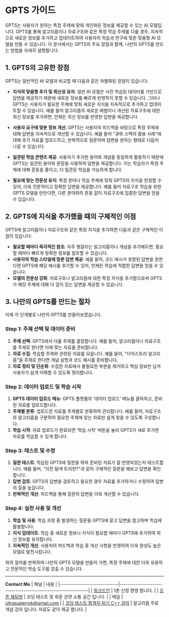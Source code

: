 
# GPTS 가이드

GPTS는 사용자가 원하는 특정 주제에 맞춰 개인화된 정보를 제공할 수 있는 AI 모델입니다. 
GPTS를 통해 알고리즘이나 자료구조와 같은 특정 학습 주제를 다룰 경우, 지속적으로 새로운 정보를 추가하고 업데이트하여 
사용자의 학습과 연구에 맞춘 맞춤형 AI 모델을 만들 수 있습니다. 이 문서에서는 GPTS의 주요 장점과 함께, 나만의 GPTS를 만드는 방법을 자세히 설명합니다.

## 1. GPTS의 고유한 장점

GPTS는 일반적인 AI 모델과 비교할 때 다음과 같은 차별화된 장점이 있습니다:

- **지식의 맞춤형 추가 및 최신성 유지**: 
  일반 AI 모델은 사전 학습된 데이터를 기반으로 답변을 제공하기 때문에 새로운 정보를 빠르게 반영하지 못할 수 있습니다. 
  그러나 GPTS는 사용자가 필요한 주제에 맞춰 새로운 지식을 지속적으로 추가하고 업데이트할 수 있습니다. 
  예를 들어 알고리즘의 새로운 해법이나 개선된 자료구조에 대한 최신 정보를 추가하면, 언제든 최신 정보를 반영한 답변을 제공합니다.

- **사용자 요구에 맞춘 정보 개선**:
  GPTS는 사용자의 피드백을 바탕으로 특정 주제에 대해 답변을 지속적으로 개선할 수 있습니다. 
  예를 들어 "큐와 스택의 활용 사례"에 대해 추가 자료를 업로드하고, 반복적으로 질문하여 답변을 원하는 형태로 다듬어 나갈 수 있습니다.
  
- **일관된 학습 콘텐츠 제공**:
  사용자가 추가한 용어와 개념을 동일하게 활용하기 때문에 GPTS는 일관된 용어와 문장을 사용하여 답변을 제공합니다. 
  이는 학습자가 특정 주제에 대해 혼동을 줄이고, 더 일관된 학습을 가능하게 합니다.

- **필요에 맞는 전문성 유지**:
  특정 분야나 학습 주제에 맞춰 GPTS의 지식을 한정할 수 있어, 더욱 전문적이고 정확한 답변을 제공합니다.
  예를 들어 자료구조 학습을 위한 GPTS 모델을 만든다면, 다른 분야와의 혼동 없이 자료구조에 집중한 답변을 얻을 수 있습니다.

## 2. GPTS에 지식을 추가했을 때의 구체적인 이점

GPTS에 알고리즘이나 자료구조와 같은 특정 지식을 추가하면 다음과 같은 구체적인 이점이 있습니다:

- **필요할 때마다 즉각적인 참조**: 자주 헷갈리는 알고리즘이나 개념을 추가해두면, 필요할 때마다 빠르게 정확한 정보를 참조할 수 있습니다.
- **사용자의 학습 스타일에 맞춘 답변 제공**: 예를 들어, 코드 예시가 포함된 답변을 원한다면 GPTS에 해당 예시를 추가할 수 있어, 언제든 학습에 적합한 답변을 얻을 수 있습니다.
- **모델의 전문성 강화**: 자료구조나 알고리즘에 대한 특정 지식을 추가함으로써 GPTS가 해당 주제에 대해 더 깊이 있는 답변을 제공할 수 있습니다.

## 3. 나만의 GPTS를 만드는 절차

이제 각 단계별로 나만의 GPTS를 만들어보겠습니다.

### Step 1: 주제 선택 및 데이터 준비

1. **주제 선택**: GPTS에서 다룰 주제를 결정합니다. 예를 들어, 알고리즘이나 자료구조를 주제로 한다면 이에 맞는 자료를 준비합니다.
2. **자료 수집**: 학습할 주제와 관련된 자료를 모읍니다. 예를 들어, "다익스트라 알고리즘"을 주제로 한다면 개념 설명과 코드 예시를 준비합니다.
3. **자료 정리 및 단순화**: 수집한 자료에서 불필요한 부분을 제거하고 핵심 정보만 남겨 사용자가 쉽게 이해할 수 있도록 정리합니다.

### Step 2: 데이터 업로드 및 학습 시작

1. **GPTS 데이터 업로드 메뉴**: GPTS 플랫폼의 ‘데이터 업로드’ 메뉴를 클릭하고, 준비된 자료를 업로드합니다.
2. **주제별 분류**: 업로드한 자료를 주제별로 분류하여 관리합니다. 예를 들어, 자료구조와 알고리즘을 구분하여 필요한 주제에 맞는 자료만 쉽게 찾을 수 있도록 구성합니다.
3. **학습 시작**: 자료 업로드가 완료되면 ‘학습 시작’ 버튼을 눌러 GPTS가 새로 추가한 자료를 학습할 수 있게 합니다.

### Step 3: 테스트 및 수정

1. **질문 테스트**: 학습된 GPTS에 질문을 하여 준비된 자료가 잘 반영되었는지 테스트합니다. 예를 들어, "이진 탐색 트리란?"과 같이 구체적인 질문을 해보고 답변을 확인합니다.
2. **답변 검토**: GPTS의 답변을 검토하고 필요한 경우 자료를 추가하거나 수정하여 답변의 질을 높입니다.
3. **반복적인 개선**: 피드백을 통해 질문의 답변을 더욱 개선할 수 있습니다.

### Step 4: 실전 사용 및 개선

1. **학습 및 사용**: 학습 과정 중 발생하는 질문을 GPTS에 묻고 답변을 참고하며 학습에 활용합니다.
2. **지식 업데이트**: 학습 중 새로운 정보나 지식이 필요할 때마다 GPTS에 추가하여 최신 정보를 유지합니다.
3. **지속적인 개선**: 사용자의 피드백과 학습 중 개선 사항을 반영하여 더욱 완성도 높은 모델로 발전시킵니다.

위의 절차를 반복하여 나만의 GPTS 모델을 만들어 가면, 특정 주제에 대한 더욱 유용하고 전문적인 학습 도구를 갖출 수 있습니다.

---
**Contact Me**
| 채널                        | 내용                                                          |
|-----------------------------|--------------------------------------------------------------|
| [링크드인](https://www.linkedin.com/in/ultrasuperrok/)               |  1촌 신청 환영 합니다. |
| [오픈 채팅방](https://open.kakao.com/o/gX0WnTCf)             |  코딩 테스트 및 취준 관련 소통 공간 입니다. |
| 메일                   | ultrasuperrok@gmail.com  |
| [코딩 테스트 합격자 되기 C++ 강의](https://inf.run/H9yxm) |  알고리즘 무료 개념 강의 입니다. 자료도 같이 제공 합니다. |
